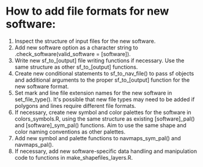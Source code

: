 # How to add file formats for new software:

1.  Inspect the structure of input files for the new software.
2.  Add new software option as a character string to .check_software(valid_software = [software]).
3.  Write new sf_to\_[output] file writing functions if necessary. Use the same structure as other sf_to\_[output] functions.
4.  Create new conditional statements to sf_to_nav_file() to pass sf objects and additional arguments to the proper sf_to\_[output] function for the new software format.
5.  Set mark and line file extension names for the new software in set_file_type(). It's possible that new file types may need to be added if polygons and lines require different file formats.
6.  If necessary, create new symbol and color palettes for the software in colors_symbols.R, using the same structure as existing [software]\_pal() and [software]\_sym_pal() functions. Aim to use the same shape and color naming conventions as other palettes.
7.  Add new symbol and palette functions to navmaps_sym_pal() and navmaps_pal().
8.  If necessary, add new software-specific data handling and manipulation code to functions in make_shapefiles_layers.R.
